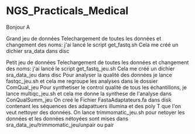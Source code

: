 # NGS_Practicals_Medical
Bonjour A

Grand jeu de données
Telechargement de toutes les données et changement des noms: j'ai lancé le script get_fastq.sh
Cela me créé un dichier sra_data dans disc 




Petit jeu de données
Telechargement de toutes les données et changement des noms: j'ai lancé le script get_fastq_jeu.sh
Cela me créé un dichier sra_data_jeu dans disc 
Pour analyser la qualité des données je lance fastqc_jeu.sh et cela me regroupe les analyses dans le dossier ComQual_jeu
Pour synthetiser le control qualité de tous les échantillons, je lance multiqc_jeu.sh et cela me donne la synthese de l'analyse dans ConQualSumm_jeu
On creé le Fichier FastaAdaptateurs.fa dans disk contenant les séquences des adapattuers illumina et des poly T que l'on veut nettoyer des données. 
On lance trimmomatic_jeu.sh pour netoyer les données et les données nétoyées sont mises dans sra_data_jeu/trimmomatic_jeu/unpair ou pair 
